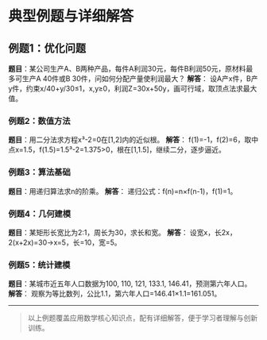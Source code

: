 # 典型例题与详细解答

## 例题1：优化问题

**题目**：某公司生产A、B两种产品，每件A利润30元，每件B利润50元，原材料最多可生产A 40件或B 30件，问如何分配产量使利润最大？
**解答**：
设A产x件，B产y件，约束x/40+y/30≤1，x,y≥0，利润Z=30x+50y，画可行域，取顶点法求最大值。

### 例题2：数值方法

**题目**：用二分法求方程x³-2=0在[1,2]内的近似根。
**解答**：
f(1)=-1，f(2)=6，取中点x=1.5，f(1.5)=1.5³-2=1.375>0，根在[1,1.5]，继续二分，逐步逼近。

### 例题3：算法基础

**题目**：用递归算法求n的阶乘。
**解答**：
递归公式：f(n)=n×f(n-1)，f(1)=1。

### 例题4：几何建模

**题目**：某矩形长宽比为2:1，周长为30，求长和宽。
**解答**：
设宽x，长2x，2(x+2x)=30→x=5，长=10，宽=5。

### 例题5：统计建模

**题目**：某城市近五年人口数据为100, 110, 121, 133.1, 146.41，预测第六年人口。
**解答**：
观察为等比数列，公比1.1，第六年人口=146.41×1.1=161.051。

---

> 以上例题覆盖应用数学核心知识点，配有详细解答，便于学习者理解与创新训练。
